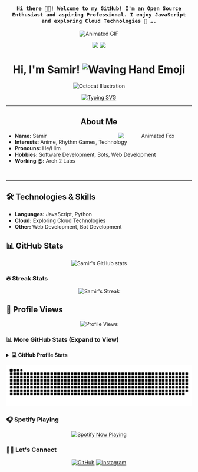 <h4 align="center">
  <samp>
    Hi there 👋🏾! Welcome to my GitHub! I'm an Open Source Enthusiast and aspiring Professional. I enjoy JavaScript and exploring Cloud Technologies 🐍 ☁️.
  </samp>
</h4>

<p align="center">
  <img width="250" src="https://media.giphy.com/media/jIgXf4hgbHCeKiXpvt/giphy.gif" alt="Animated GIF">
</p>
<p align="center">
<a href= "https://dev.to/samirxpikachuio"><img src="https://img.icons8.com/windows/32/000000/dev.png"/></a>
<a href= "https://x.com/samirxpikachu"><img src="https://img.icons8.com/material-outlined/32/000000/twitter.png"/></a>
<!-- <a href= "https://ko-fi.com/ari_hacks"><img src="https://img.icons8.com/pastel-glyph/32/000000/like--v1.png"/></a> -->
</p>
<h1 align="center">Hi, I'm Samir! <img src="https://telegra.ph/file/e5ae04a70cdf3a7763c79.jpg" width="35" alt="Waving Hand Emoji"></h1>

<p align="center">
  <img src="https://telegra.ph/file/553085c5e558b0e4b9cae.jpg" alt="Octocat Illustration">
</p>

<p align="center">
  <a href="https://github.com/khrlmstfa/readme-typing-svg">
    <img src="https://readme-typing-svg.herokuapp.com?lines=Aspiring+Software+Developer;Always+Learning+and+Growing;I+%7C+Love+%7C+Coding+%3A%29;Let's+Study+Together!¢er=true&width=500&height=50" alt="Typing SVG">
  </a>
</p>

<hr/>

<h2 align="center">About Me</h2>

<div align="center">
  <img src="https://64.media.tumblr.com/e1f1c97123ae217eb731500e502e0083/tumblr_n9dxcikmIU1qc9zfzo7_r1_250.gif" align="right" width="200" alt="Animated Fox">
</div>

<ul>
  <li><strong>Name:</strong> Samir</li>
  <li><strong>Interests:</strong> Anime, Rhythm Games, Technology</li>
  <li><strong>Pronouns:</strong> He/Him</li>
  <li><strong>Hobbies:</strong> Software Development, Bots, Web Development</li>
  <li><strong>Working @:</strong> Arch.2 Labs</li>
</ul>

<br clear="right">

<hr/>

## 🛠️ Technologies & Skills

*   **Languages:** JavaScript, Python
*   **Cloud:** Exploring Cloud Technologies
*   **Other:**  Web Development, Bot Development

## 📊 GitHub Stats

<p align="center">
  <img src="https://github-readme-stats.vercel.app/api?username=samirxpikachuio&show_icons=true&theme=radical" alt="Samir's GitHub stats" />
</p>

### 🔥 Streak Stats
<p align="center">
  <img src="https://github-readme-streak-stats.herokuapp.com/?user=samirxpikachuio&theme=algolia" alt="Samir's Streak" />
</p>


## 👀 Profile Views

<p align="center">
  <img width="400px" src="https://count.getloli.com/get/@samirxpikachuio?theme=rule34" alt="Profile Views">
</p>

### 📊 More GitHub Stats (Expand to View)

<details>
  <summary><b>💻 GitHub Profile Stats</b></summary>
  <br/>
  <p align="center">
    <a href="https://github.com/samirxpikachuio/github-readme-stats"><img alt="Samir's Github Stats" src="https://github-readme-stats.vercel.app/api?username=samirxpikachuio&show_icons=true&count_private=true&theme=algolia" height="192px"/></a>
    <br/>
    <img src="https://github-readme-stats.vercel.app/api/top-langs?username=samirxpikachuio&show_icons=true&locale=en&layout=compact&theme=algolia" alt="samirxpikachuio" height="192px"/>
    <br/>
    <b>Note:</b> Top languages is only a metric of the languages my public code consists of and doesn't reflect experience or skill level.
  </p>
</details>

<p align="center">
  <img src="https://github.com/Platane/snk/raw/output/github-contribution-grid-snake.svg" alt="GitHub Snake Animation" width="700"/>
</p>

### 🎧 Spotify Playing

<p align="center">
  <a href="https://open.spotify.com/user/hbv7yzic965h9y82w194av0cz" target="_blank"><img src="https://now-playing-on-spotify.vercel.app/api/spotify" alt="Spotify Now Playing" width="350"/></a>
</p>

### 🙋‍♀️ Let's Connect
<p align="center">
  <a href="https://github.com/samirxpikachuio/"><img src="https://img.icons8.com/bubbles/50/000000/github.png" alt="GitHub"/></a>
  <a href="https://instagram.com/samir_xzh"><img src="https://img.icons8.com/bubbles/50/000000/instagram.png" alt="Instagram"/></a>
</p>
